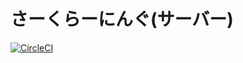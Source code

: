 # さーくらーにんぐ(サーバー)
[![CircleCI](https://circleci.com/gh/gedorinku/circlearning-server.svg?style=svg&circle-token=877d6ff4e4c6f7065fe050c435ae82c0bbfc0e6c)](https://circleci.com/gh/gedorinku/circlearning-server)
